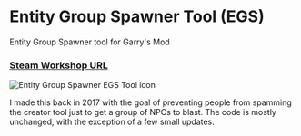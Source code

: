 # Entity Group Spawner Tool (EGS)

Entity Group Spawner tool for Garry's Mod

### [Steam Workshop URL](https://steamcommunity.com/sharedfiles/filedetails/?id=951638840)

![Entity Group Spawner EGS Tool icon](https://github.com/Jaxswat/Entity-Group-Spawner/assets/8656187/f867604b-4447-48a5-8e63-930b46b1584f)


I made this back in 2017 with the goal of preventing people from spamming the creator tool just to get a group of NPCs to blast.
The code is mostly unchanged, with the exception of a few small updates.
